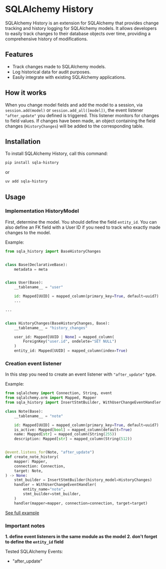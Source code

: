 # SQLAlchemy History

SQLAlchemy History is an extension for SQLAlchemy that provides change tracking and history logging for SQLAlchemy models. It allows developers to easily track changes to their database objects over time, providing a comprehensive history of modifications.

## Features

- Track changes made to SQLAlchemy models.
- Log historical data for audit purposes.
- Easily integrate with existing SQLAlchemy applications.

## How it works

When you change model fields and add the model to a session, via `session.add(model)` or `session.add_all([model])`, the event listener `"after_update"` you defined is triggered. This listener monitors for changes to field values. If changes have been made, an object containing the field changes (`HistoryChanges`) will be added to the corresponding table.

## Installation

To install SQLAlchemy History, call this command:

```bash
pip install sqla-history
```

or

```bash
uv add sqla-history
```

## Usage

### Implementation HistoryModel

First, determine the model.
You should define the field `entity_id`.
You can also define an FK field with a User ID if you need to track who exactly made changes to the model.

Example:

```python
from sqla_history import BaseHistoryChanges


class Base(DeclarativeBase):
    metadata = meta


class User(Base):
    __tablename__ = "user"

    id: Mapped[UUID] = mapped_column(primary_key=True, default=uuid7)
    ...

...


class HistoryChanges(BaseHistoryChanges, Base):
    __tablename__ = "history_changes"

    user_id: Mapped[UUID | None] = mapped_column(
        ForeignKey("user.id", ondelete="SET NULL")
    )
    entity_id: Mapped[UUID] = mapped_column(index=True)
```

### Creation event listener

In this step you need to create an event listener with `"after_update"` type.

Example:

```python
from sqlalchemy import Connection, String, event
from sqlalchemy.orm import Mapped, Mapper
from sqla_history import InsertStmtBuilder, WithUserChangeEventHandler

class Note(Base):
    __tablename__ = "note"

    id: Mapped[UUID] = mapped_column(primary_key=True, default=uuid7)
    is_active: Mapped[bool] = mapped_column(default=True)
    name: Mapped[str] = mapped_column(String(255))
    description: Mapped[str] = mapped_column(String(512))


@event.listens_for(Note, "after_update")
def create_note_history(
    mapper: Mapper,
    connection: Connection,
    target: Note,
) -> None:
    stmt_builder = InsertStmtBuilder(history_model=HistoryChanges)
    handler = WithUserChangeEventHandler(
        entity_name="note",
        stmt_builder=stmt_builder,
    )
    handler(mapper=mapper, connection=connection, target=target)
```

[See full example](https://gitlab.com/n.one.k/opensource/sqla-history/-/tree/main/examples)

### Important notes

**1. define event listeners in the same module as the model**
**2. don't forget to define the `entity_id` field**

Tested SQLAlchemy Events:

- "after_update"
